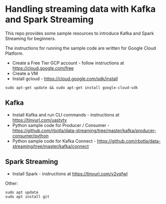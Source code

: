 # Handling streaming data with Kafka and Spark Streaming
This repo provides some sample resources to introduce Kafka and Spark Streaming for beginners.

The instructions for running the sample code are written for Google Cloud Platform.

* Create a Free Tier GCP account - follow instructions at https://cloud.google.com/free
* Create a VM
* Install gcloud - https://cloud.google.com/sdk/install

```
sudo apt-get update && sudo apt-get install google-cloud-sdk
```

## Kafka
* Install Kafka and run CLI commands - instructions at https://tinyurl.com/uastytv
* Python sample code for Producer / Consumer - https://github.com/rbotla/data-streaming/tree/master/kafka/producer-consumer/python
* Python sample code for Kafka Connect - https://github.com/rbotla/data-streaming/tree/master/kafka/connect

## Spark Streaming
* Install Spark - instructions at https://tinyurl.com/v2vqfwl

Other:

```
sudo apt update
sudo apt install git
```
